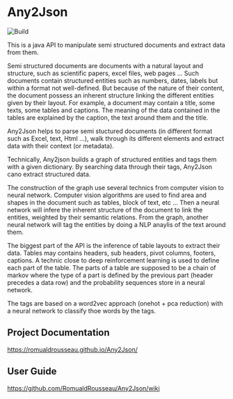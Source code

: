 # Any2Json

![Build](https://github.com/RomualdRousseau/Any2Json/workflows/Build/badge.svg)

This is a java API to manipulate semi structured documents and extract data from them.

Semi structured documents are documents with a natural layout and structure, such as scientific papers, excel files, web pages ... Such documents contain structured entities such as numbers, dates, labels but within a format not well-defined. But because of the nature of their content, the document possess an inherent structure linking the different entities given by their layout. For example, a document may contain a title, some texts, some tables and captions. The meaning of the data contained in the tables are explained by the caption, the text around them and the title.

Any2Json helps to parse semi stuctured documents (in different format such as Excel, text, Html ...), walk through its different elements and extract data with their context (or metadata).

Technically, Any2json builds a graph of structured entities and tags them with a given dictionary. By searching data through their tags, Any2Json cano extract structured data.

The construction of the graph use several technics from computer vision to neural network. Computer vision algorithms are used to find area and shapes in the document such as tables, block of text, etc ... Then a neural network will infere the inherent structure of the document to link the entities, weighted by their semantic relations. From the graph, another neural network will tag the entities by doing a NLP anaylis of the text around them.

The biggest part of the API is the inference of table layouts to extract their data. Tables may contains headers, sub headers, pivot columns, footers, captions. A technic close to deep reinforcement learning is used to define each part of the table. The parts of a table are supposed to be a chain of markov where the type of a part is defined by the previous part (header precedes a data row) and the probability sequences store in a neural network.

The tags are based on a word2vec approach (onehot + pca reduction) with a neural network to classify thoe words by the tags.

## Project Documentation

https://romualdrousseau.github.io/Any2Json/

## User Guide

https://github.com/RomualdRousseau/Any2Json/wiki

